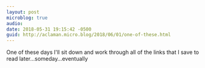 ```yaml
---
layout: post
microblog: true
audio: 
date: 2018-05-31 19:15:42 -0500
guid: http://aclaman.micro.blog/2018/06/01/one-of-these.html
---
```

One of these days I'll sit down and work through all of the links that I save to read later…someday…eventually
